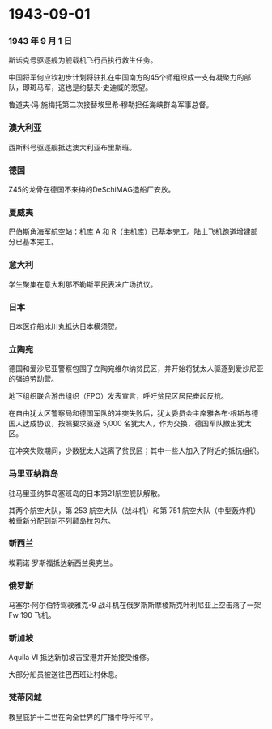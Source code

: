 # 1943-09-01

### 1943 年 9 月 1 日

斯诺克号驱逐舰为舰载机飞行员执行救生任务。

中国将军何应钦初步计划将驻扎在中国南方的45个师组织成一支有凝聚力的部队，即斑马军，这也是约瑟夫·史迪威的愿望。

鲁道夫·冯·施梅托第二次接替埃里希·穆勒担任海峡群岛军事总督。

### 澳大利亚

西斯科号驱逐舰抵达澳大利亚布里斯班。

### 德国

Z45的龙骨在德国不来梅的DeSchiMAG造船厂安放。

### 夏威夷

巴伯斯角海军航空站：机库 A 和
R（主机库）已基本完工。陆上飞机跑道增建部分已基本完工。

### 意大利

学生聚集在意大利那不勒斯平民表决广场抗议。

### 日本

日本医疗船冰川丸抵达日本横须贺。

### 立陶宛

德国和爱沙尼亚警察包围了立陶宛维尔纳贫民区，并开始将犹太人驱逐到爱沙尼亚的强迫劳动营。

地下组织联合游击组织（FPO）发表宣言，呼吁贫民区居民奋起反抗。

在自由犹太区警察局和德国军队的冲突失败后，犹太委员会主席雅各布·根斯与德国人达成协议，按照要求驱逐
5,000 名犹太人，作为交换，德国军队撤出犹太区。

在冲突失败期间，少数犹太人逃离了贫民区；其中一些人加入了附近的抵抗组织。

### 马里亚纳群岛

驻马里亚纳群岛塞班岛的日本第21航空舰队解散。

其两个航空大队，第 253 航空大队（战斗机）和第 751
航空大队（中型轰炸机）被重新分配到新不列颠岛拉包尔。

### 新西兰

埃莉诺·罗斯福抵达新西兰奥克兰。

### 俄罗斯

马塞尔·阿尔伯特驾驶雅克-9 战斗机在俄罗斯斯摩棱斯克叶利尼亚上空击落了一架
Fw 190 飞机。

### 新加坡

Aquila VI 抵达新加坡吉宝港并开始接受维修。

大部分船员被送往巴西班让村休息。

### 梵蒂冈城

教皇庇护十二世在向全世界的广播中呼吁和平。